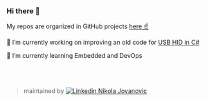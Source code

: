 ### Hi there 👋

My repos are organized in GitHub projects [here  &#9757;](https://github.com/etfovac?tab=projects)

🔭 I’m currently working on improving an old code for [USB HID in C#](https://github.com/etfovac/HID_Utility)

🌱 I’m currently learning Embedded and DevOps
<br>
<br>
<br>
<br>

>  
> maintained by [![Linkedin](https://i.stack.imgur.com/gVE0j.png) Nikola Jovanovic](https://www.linkedin.com/in/etfovac/)
>  

<!--
**etfovac/etfovac** is a ✨ _special_ ✨ repository because its `README.md` (this file) appears on your GitHub profile.

Here are some ideas to get you started:

- 🔭 I’m currently working on ...
- 🌱 I’m currently learning ...
- 👯 I’m looking to collaborate on ...
- 🤔 I’m looking for help with ...
- 💬 Ask me about ...
- 📫 How to reach me: ...
- 😄 Pronouns: ...
- ⚡ Fun fact: ...
-->
